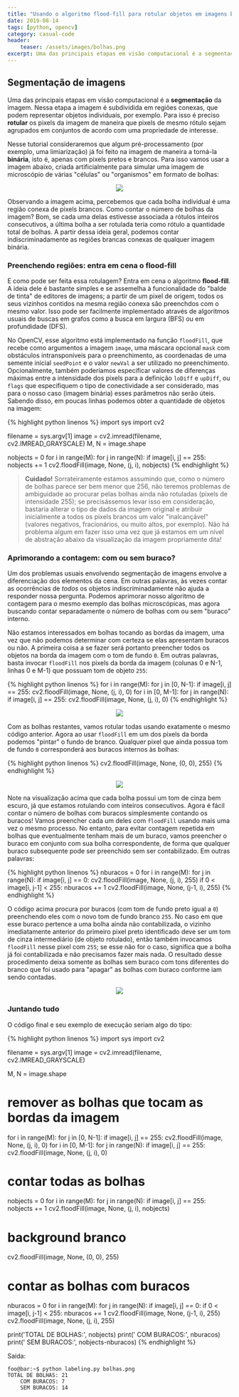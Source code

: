 ```yaml
---
title: "Usando o algoritmo flood-fill para rotular objetos em imagens binárias"
date: 2019-08-14
tags: [python, opencv]
category: casual-code
header:
    teaser: /assets/images/bolhas.png
excerpt: Uma das principais etapas em visão computacional é a segmentação da imagem. Nesse tutorial vamos explorar o processo de rotulagem dos pixels.
---
```

<!--more-->

## Segmentação de imagens

Uma das principais etapas em visão computacional é a **segmentação** da imagem. Nessa etapa a imagem é subdividida em regiões conexas, que podem representar objetos individuais, por exemplo. Para isso é preciso **rotular** os pixels da imagem de maneira que pixels de mesmo rótulo sejam agrupados em conjuntos de acordo com uma propriedade de interesse.

Nesse tutorial consideraremos que algum pré-processamento (por exemplo, uma limiarização) já foi feito na imagem de maneira a torná-la **binária**, isto é, apenas com pixels pretos e brancos. Para isso vamos usar a imagem abaixo, criada artificialmente para simular uma imagem de microscópio de várias "células" ou "organismos" em formato de bolhas:

<p align="center">
    <img src="../../assets/images/bolhas.png">
</p>

Observando a imagem acima, percebemos que cada bolha individual é uma região conexa de pixels brancos. Como contar o número de bolhas da imagem? Bom, se cada uma delas estivesse associada a rótulos inteiros consecutivos, a última bolha a ser rotulada teria como rótulo a quantidade total de bolhas. A partir dessa ideia geral, podemos contar indiscriminadamente as regiões brancas conexas de qualquer imagem binária.

### Preenchendo regiões: entra em cena o flood-fill

E como pode ser feita essa rotulagem? Entra em cena o algoritmo **flood-fill**. A ideia dele é bastante simples e se assemelha à funcionalidade do "balde de tinta" de editores de imagens; a partir de um pixel de origem, todos os seus vizinhos contidos na mesma região conexa são preenchdos com o mesmo valor. Isso pode ser facilmente implementado através de algoritmos usuais de buscas em grafos como a busca em largura (BFS) ou em profundidade (DFS).

No OpenCV, esse algoritmo está implementado na função `floodFill`, que recebe como argumentos a imagem `image`, uma máscara opcional `mask` com obstáculos intransponíveis para o preenchimento, as coordenadas de uma semente inicial `seedPoint` e o valor `newVal` a ser utilizado no preenchimento. Opcionalmente, também poderíamos especificar valores de diferenças máximas entre a intensidade dos pixels para a definição `loDiff` e `upDiff`, ou `flags` que especifiquem o tipo de conectividade a ser considerado, mas para o nosso caso (imagem binária) esses parâmetros não serão úteis. Sabendo disso, em poucas linhas podemos obter a quantidade de objetos na imagem:

{% highlight python linenos %}
import sys
import cv2

filename = sys.argv[1]
image = cv2.imread(filename, cv2.IMREAD_GRAYSCALE)
M, N = image.shape

nobjects = 0
for i in range(M):
    for j in range(N):
        if image[i, j] == 255:
            nobjects += 1
            cv2.floodFill(image, None, (j, i), nobjects)
{% endhighlight %}

>**Cuidado!**
> Sorrateiramente estamos assumindo que, como o número de bolhas parece ser bem menor que 256, não teremos problemas de ambiguidade ao procurar pelas bolhas ainda não rotuladas (pixels de intensidade 255); se precisássemos levar isso em consideração, bastaria alterar o tipo de dados da imagem original e atribuir inicialmente a todos os pixels brancos um valor "inalcançável" (valores negativos, fracionários, ou muito altos, por exemplo). Não há problema algum em fazer isso uma vez que já estamos em um nível de abstração abaixo da visualização da imagem propriamente dita!

### Aprimorando a contagem: com ou sem buraco?

Um dos problemas usuais envolvendo segmentação de imagens envolve a diferenciação dos elementos da cena. Em outras palavras, às vezes contar as ocorrências de *todos* os objetos indiscriminadamente não ajuda a responder nossa pergunta. Podemos aprimorar nosso algoritmo de contagem para o mesmo exemplo das bolhas microscópicas, mas agora buscando contar separadamente o número de bolhas com ou sem "buraco" interno.

Não estamos interessados em bolhas tocando as bordas da imagem, uma vez que não podemos determinar com certeza se elas apresentam buracos ou não. A primeira coisa a se fazer será portanto preencher todos os objetos na borda da imagem com o tom de fundo `0`. Em outras palavras, basta invocar `floodFill` nos pixels da borda da imagem (colunas 0 e N-1, linhas 0 e M-1) que possuam tom de objeto `255`:

{% highlight python linenos %}
for i in range(M):
    for j in [0, N-1]:
        if image[i, j] == 255:
            cv2.floodFill(image, None, (j, i), 0)
for i in [0, M-1]:
    for j in range(N):
        if image[i, j] == 255:
            cv2.floodFill(image, None, (j, i), 0)
{% endhighlight %}

<p align="center">
    <img src="../../assets/images/bolhas1.png">
</p>

Com as bolhas restantes, vamos rotular todas usando exatamente o mesmo código anterior. Agora ao usar `floodFill` em um dos pixels da borda podemos "pintar" o fundo de branco. Qualquer pixel que ainda possua tom de fundo `0` corresponderá aos buracos internos às bolhas:

{% highlight python linenos %}
cv2.floodFill(image, None, (0, 0), 255)
{% endhighlight %}

<p align="center">
    <img src="../../assets/images/bolhas2.png">
</p>

Note na visualização acima que cada bolha possui um tom de cinza bem escuro, já que estamos rotulando com inteiros consecutivos. Agora é fácil contar o número de bolhas com buracos simplesmente contando os buracos! Vamos preencher cada um deles com `floodFill` usando mais uma vez o mesmo processo. No entanto, para evitar contagem repetida em bolhas que eventualmente tenham mais de um buraco, vamos preencher o buraco em conjunto com sua bolha correspondente, de forma que qualquer buraco subsequente pode ser preenchido sem ser contabilizado. Em outras palavras:

{% highlight python linenos %}
nburacos = 0
for i in range(M):
    for j in range(N):
        if image[i, j] == 0:
            cv2.floodFill(image, None, (j, i), 255)
            if 0 < image[i, j-1] < 255:
                nburacos += 1
                cv2.floodFill(image, None, (j-1, i), 255)
{% endhighlight %}

O código acima procura por buracos (com tom de fundo preto igual a `0`) preenchendo eles com o novo tom de fundo branco `255`. No caso em que esse buraco pertence a uma bolha ainda não contabilizada, o vizinho imediatamente anterior do primeiro pixel preto identificado deve ser um tom de cinza intermediário (de objeto rotulado), então também invocamos `floodFill` nesse pixel com `255`; se esse não for o caso, significa que a bolha já foi contabilizada e não precisamos fazer mais nada. O resultado desse procedimento deixa somente as bolhas sem buraco com tons diferentes do branco que foi usado para "apagar" as bolhas com buraco conforme iam sendo contadas.

<p align="center">
    <img src="../../assets/images/labeling.png">
</p>

### Juntando tudo

O código final e seu exemplo de execução seriam algo do tipo:

{% highlight python linenos %}
import sys
import cv2

filename = sys.argv[1]
image = cv2.imread(filename, cv2.IMREAD_GRAYSCALE)

M, N = image.shape

# remover as bolhas que tocam as bordas da imagem
for i in range(M):
    for j in [0, N-1]:
        if image[i, j] == 255:
            cv2.floodFill(image, None, (j, i), 0)
for i in [0, M-1]:
    for j in range(N):
        if image[i, j] == 255:
            cv2.floodFill(image, None, (j, i), 0)
            
# contar todas as bolhas
nobjects = 0
for i in range(M):
    for j in range(N):
        if image[i, j] == 255:
            nobjects += 1
            cv2.floodFill(image, None, (j, i), nobjects)

# background branco
cv2.floodFill(image, None, (0, 0), 255)

# contar as bolhas com buracos
nburacos = 0
for i in range(M):
    for j in range(N):
        if image[i, j] == 0:
            if 0 < image[i, j-1] < 255:
                nburacos += 1
                cv2.floodFill(image, None, (j-1, i), 255)
            cv2.floodFill(image, None, (j, i), 255)

print('TOTAL DE BOLHAS:', nobjects)
print('    COM BURACOS:', nburacos)
print('    SEM BURACOS:', nobjects-nburacos)
{% endhighlight %}

Saída:

```console
foo@bar:~$ python labeling.py bolhas.png
TOTAL DE BOLHAS: 21
    COM BURACOS: 7
    SEM BURACOS: 14
```
